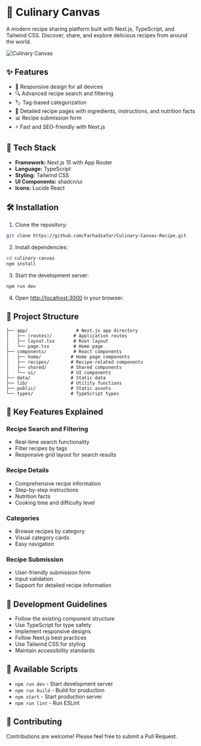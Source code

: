 # 🍳 Culinary Canvas

A modern recipe sharing platform built with Next.js, TypeScript, and Tailwind CSS. Discover, share, and explore delicious recipes from around the world.

![Culinary Canvas](https://images.unsplash.com/photo-1495521821757-a1efb6729352?auto=format&fit=crop&q=80&w=2000)

## ✨ Features

- 📱 Responsive design for all devices
- 🔍 Advanced recipe search and filtering
- 🏷️ Tag-based categorization
- 📝 Detailed recipe pages with ingredients, instructions, and nutrition facts
- 📊 Recipe submission form
- ⚡ Fast and SEO-friendly with Next.js

## 🚀 Tech Stack

- **Framework:** Next.js 15 with App Router
- **Language:** TypeScript
- **Styling:** Tailwind CSS
- **UI Components:** shadcn/ui
- **Icons:** Lucide React

## 🛠️ Installation

1. Clone the repository:

```bash
git clone https://github.com/Farhadzafar/Culinary-Canvas-Recipe.git
```

2. Install dependencies:

```bash
cd culinary-canvas
npm install
```

3. Start the development server:

```bash
npm run dev
```

4. Open [http://localhost:3000](http://localhost:3000) in your browser.

## 📁 Project Structure

```
├── app/                  # Next.js app directory
│   ├── (routes)/        # Application routes
│   ├── layout.tsx       # Root layout
│   └── page.tsx         # Home page
├── components/          # React components
│   ├── home/           # Home page components
│   ├── recipes/        # Recipe-related components
│   ├── shared/         # Shared components
│   └── ui/             # UI components
├── data/               # Static data
├── lib/                # Utility functions
├── public/             # Static assets
└── types/              # TypeScript types
```

## 🌟 Key Features Explained

### Recipe Search and Filtering

- Real-time search functionality
- Filter recipes by tags
- Responsive grid layout for search results

### Recipe Details

- Comprehensive recipe information
- Step-by-step instructions
- Nutrition facts
- Cooking time and difficulty level

### Categories

- Browse recipes by category
- Visual category cards
- Easy navigation

### Recipe Submission

- User-friendly submission form
- Input validation
- Support for detailed recipe information

## 📝 Development Guidelines

- Follow the existing component structure
- Use TypeScript for type safety
- Implement responsive designs
- Follow Next.js best practices
- Use Tailwind CSS for styling
- Maintain accessibility standards

## 🔧 Available Scripts

- `npm run dev` - Start development server
- `npm run build` - Build for production
- `npm start` - Start production server
- `npm run lint` - Run ESLint

## 🤝 Contributing

Contributions are welcome! Please feel free to submit a Pull Request.

